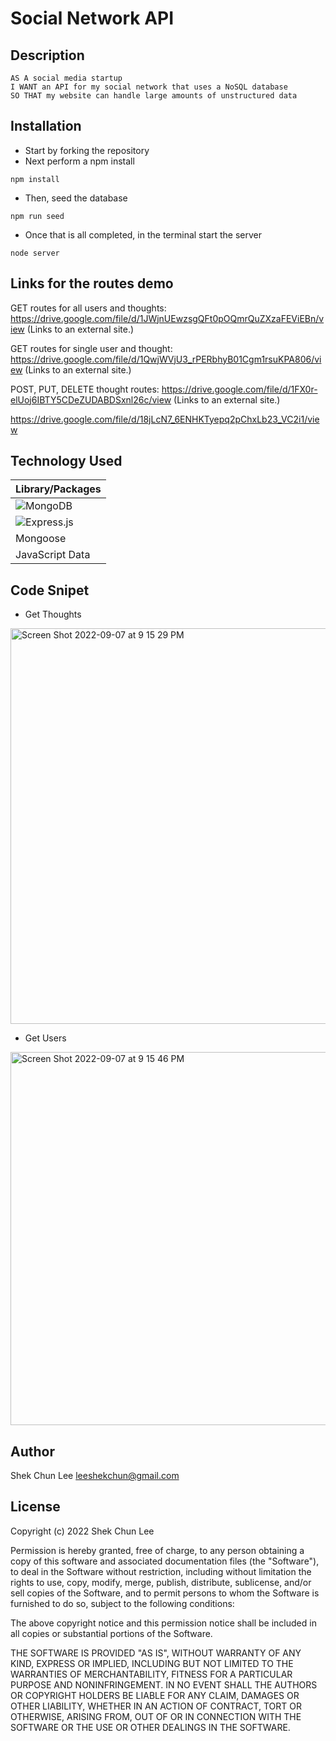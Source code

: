 # Social Network API
## Description
```
AS A social media startup
I WANT an API for my social network that uses a NoSQL database
SO THAT my website can handle large amounts of unstructured data
```

## Installation

- Start by forking the repository 
- Next perform a npm install
```
npm install 
```
- Then, seed the database
```
npm run seed
```
- Once that is all completed, in the terminal start the server
```
node server
```

## Links for the routes demo

GET routes for all users and thoughts: https://drive.google.com/file/d/1JWjnUEwzsgQFt0pOQmrQuZXzaFEViEBn/view (Links to an external site.)

GET routes for single user and thought: https://drive.google.com/file/d/1QwjWVjU3_rPERbhyB01Cgm1rsuKPA806/view (Links to an external site.)

POST, PUT, DELETE thought routes: https://drive.google.com/file/d/1FX0r-elUoj6IBTY5CDeZUDABDSxnl26c/view (Links to an external site.) 

https://drive.google.com/file/d/18jLcN7_6ENHKTyepq2pChxLb23_VC2i1/view



## Technology Used
| Library/Packages|
| ------------- |
| ![MongoDB](https://img.shields.io/badge/MongoDB-%234ea94b.svg?style=for-the-badge&logo=mongodb&logoColor=white)| 
| ![Express.js](https://img.shields.io/badge/express.js-%23404d59.svg?style=for-the-badge&logo=express&logoColor=%2361DAFB)|
| Mongoose|
| JavaScript Data|

## Code Snipet

* Get Thoughts
<img width="633" alt="Screen Shot 2022-09-07 at 9 15 29 PM" src="https://user-images.githubusercontent.com/99776016/189026291-e4080c9e-0f00-401e-be00-20edf7a72408.png">

* Get Users
<img width="597" alt="Screen Shot 2022-09-07 at 9 15 46 PM" src="https://user-images.githubusercontent.com/99776016/189026296-b375d501-578a-40fe-b8ac-9722fcebba1d.png">



## Author
Shek Chun Lee
leeshekchun@gmail.com

## License
Copyright (c) 2022 Shek Chun Lee

Permission is hereby granted, free of charge, to any person obtaining a copy
of this software and associated documentation files (the "Software"), to deal
in the Software without restriction, including without limitation the rights
to use, copy, modify, merge, publish, distribute, sublicense, and/or sell
copies of the Software, and to permit persons to whom the Software is
furnished to do so, subject to the following conditions:

The above copyright notice and this permission notice shall be included in all
copies or substantial portions of the Software.

THE SOFTWARE IS PROVIDED "AS IS", WITHOUT WARRANTY OF ANY KIND, EXPRESS OR
IMPLIED, INCLUDING BUT NOT LIMITED TO THE WARRANTIES OF MERCHANTABILITY,
FITNESS FOR A PARTICULAR PURPOSE AND NONINFRINGEMENT. IN NO EVENT SHALL THE
AUTHORS OR COPYRIGHT HOLDERS BE LIABLE FOR ANY CLAIM, DAMAGES OR OTHER
LIABILITY, WHETHER IN AN ACTION OF CONTRACT, TORT OR OTHERWISE, ARISING FROM,
OUT OF OR IN CONNECTION WITH THE SOFTWARE OR THE USE OR OTHER DEALINGS IN THE
SOFTWARE.

